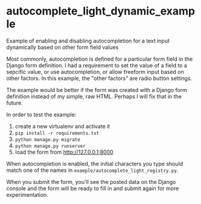 # autocomplete_light_dynamic_example
Example of enabling and disabling autocompletion for a text input dynamically based on other form field values

Most commonly, autocompletion is defined for a particular form field in the Django form definition.  I had a requirement to set the value of a field to a sepcific value, or use autocompletion, or allow freeform input based on other factors.  In this example, the "other factors" are radio button settings.

The example would be better if the form was created with a Django form definition instead of my simple, raw HTML. Perhaps I will fix that in the future.

In order to test the example:

1. create a new virtualenv and activate it
2. ```pip install -r requirements.txt```
3. ```python manage.py migrate```
4. ```python manage.py runserver```
5. load the form from http://127.0.0.1:8000

When autocompletion is enabled, the initial characters you type should match one of the names in  ```example/autocomplete_light_registry.py```.

When you submit the form, you'll see the posted data on the Django console and the form will be ready to fill in and submit again for more experimentation.
